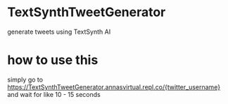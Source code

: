 # TextSynthTweetGenerator
generate tweets using TextSynth AI 

# how to use this
simply go to https://TextSynthTweetGenerator.annasvirtual.repl.co/{twitter_username} and wait for like 10 - 15 seconds
